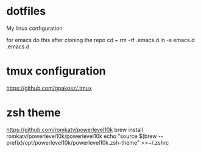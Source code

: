 # dotfiles
My linux configuration

for emacs do this after cloning the repo
cd ~
rm -rf .emacs.d
ln -s emacs.d .emacs.d



# tmux configuration
https://github.com/gpakosz/.tmux

# zsh theme
https://github.com/romkatv/powerlevel10k
brew install romkatv/powerlevel10k/powerlevel10k
echo "source $(brew --prefix)/opt/powerlevel10k/powerlevel10k.zsh-theme" >>~/.zshrc
